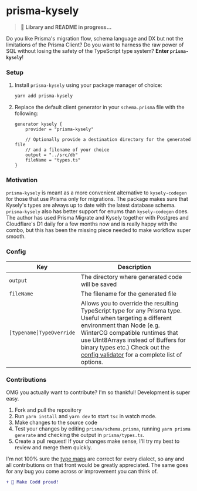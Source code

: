 # prisma-kysely

> 🚧 **Library and README in progress...**

Do you like Prisma's migration flow, schema language and DX but not the limitations of the Prisma Client? Do you want to harness the raw power of SQL without losing the safety of the TypeScript type system? **Enter `prisma-kysely`**!

### Setup

1. Install `prisma-kysely` using your package manager of choice:

   ```sh
   yarn add prisma-kysely
   ```

2. Replace the default client generator in your `schema.prisma` file with the following:

   ```prisma
   generator kysely {
       provider = "prisma-kysely"

       // Optionally provide a destination directory for the generated file
       // and a filename of your choice
       output = "../src/db"
       fileName = "types.ts"
   }
   ```

### Motivation

`prisma-kysely` is meant as a more convenient alternative to `kysely-codegen` for those that use Prisma only for migrations. The package makes sure that Kysely's types are always up to date with the latest database schema. `prisma-kysely` also has better support for enums than `kysely-codegen` does. The author has used Prisma Migrate and Kysely together with Postgres and Cloudflare's D1 daily for a few months now and is really happy with the combo, but this has been the missing piece needed to make workflow super smooth.

### Config

| Key                      | Description                                                                                                                                                                                                                                                                                                                                                                         |
| ------------------------ | ----------------------------------------------------------------------------------------------------------------------------------------------------------------------------------------------------------------------------------------------------------------------------------------------------------------------------------------------------------------------------------- |
| `output`                 | The directory where generated code will be saved                                                                                                                                                                                                                                                                                                                                    |
| `fileName`               | The filename for the generated file                                                                                                                                                                                                                                                                                                                                                 |
| `[typename]TypeOverride` | Allows you to override the resulting TypeScript type for any Prisma type. Useful when targeting a different environment than Node (e.g. WinterCG compatible runtimes that use UInt8Arrays instead of Buffers for binary types etc.) Check out the [config validator](https://github.com/valtyr/prisma-kysely/blob/main/src/utils/validateConfig.ts) for a complete list of options. |

### Contributions

OMG you actually want to contribute? I'm so thankful! Development is super easy.

1. Fork and pull the repository
2. Run `yarn install` and `yarn dev` to start `tsc` in watch mode.
3. Make changes to the source code
4. Test your changes by editing `prisma/schema.prisma`, running `yarn prisma generate` and checking the output in `prisma/types.ts`.
5. Create a pull request! If your changes make sense, I'll try my best to review and merge them quickly.

I'm not 100% sure the [type maps](https://github.com/valtyr/prisma-kysely/blob/main/src/helpers/generateFieldType.ts) are correct for every dialect, so any and all contributions on that front would be greatly appreciated. The same goes for any bug you come across or improvement you can think of.

```diff
+ 🥹 Make Codd proud!
```
